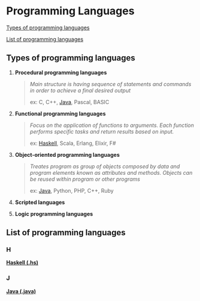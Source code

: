 # Programming Languages 
[Types of programming languages](#types-of-programming-languages)

[List of programming languages](#list-of-programming-languages)

## Types of programming languages
1. **Procedural programming languages**
    
    > _Main structure is having sequence of statements and commands in order to achieve a final desired output_
    > 
    > ex: C, C++, [Java](/Programming%20languages%20and%20logic/Java), Pascal, BASIC

2. **Functional programming languages**
    
    > _Focus on the application of functions to arguments. Each function performs specific tasks and return results based on input._ 
    >
    > ex: [Haskell](/Programming%20languages%20and%20logic/Haskell), Scala, Erlang, Elixir, F#

3. **Object-oriented programming languages**

    > _Treates program as group of objects composed by data and program elements known as attributes and methods. Objects can be reused within program or other programs_
    > 
    > ex: [Java](/Programming%20languages%20and%20logic/Java), Python, PHP, C++, Ruby
4. **Scripted languages**

5. **Logic programming languages**


## List of programming languages
### H
[**Haskell (.hs)**](/Programming%20languages%20and%20logic/Haskell)

### J
[**Java (.java)**](/Programming%20languages%20and%20logic/Java)


